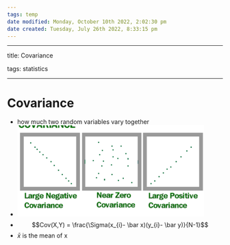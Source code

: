 ```yaml
---
tags: temp
date modified: Monday, October 10th 2022, 2:02:30 pm
date created: Tuesday, July 26th 2022, 8:33:15 pm
---
```


---

title: Covariance

tags: statistics

---

# Covariance
- how much two random variables vary together
- ![Pasted image 20220617141519](images/Pasted%20image%2020220617141519.png)
- $$Cov(X,Y) = \frac{\Sigma(x_{i}- \bar x)(y_{i}- \bar y)}{N-1}$$
- $\bar x$ is the mean of x

